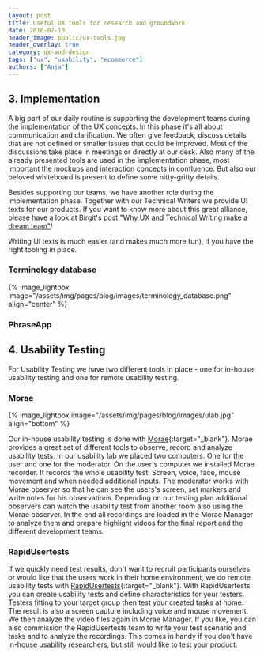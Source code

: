```yaml
---
layout: post
title: Useful UX tools for research and groundwork
date: 2018-07-10
header_image: public/ux-tools.jpg
header_overlay: true
category: ux-and-design
tags: ["ux", "usability", "ecommerce"]
authors: ["Anja"]
---
```


## 3. Implementation

A big part of our daily routine is supporting the development teams during the implementation of the UX concepts. In this phase it's all about communication and clarification. We often give feedback, discuss details that are not defined or smaller issues that could be improved. Most of the discussions take place in meetings or directly at our desk. Also many of the already presented tools are used in the implementation phase, most important the mockups and interaction concepts in confluence. But also our beloved whiteboard is present to define some nitty-gritty details.

Besides supporting our teams, we have another role during the implementation phase. Together with our Technical Writers we provide UI texts for our products. If you want to know more about this great alliance, please have a look at Birgit's post ["Why UX and Technical Writing make a dream team"](/blog/techcomm-and-socialmedia/why-ux-and-technical-writing-make-a-dream-team/)!

Writing UI texts is much easier (and makes much more fun), if you have the right tooling in place.

### Terminology database
{% image_lightbox image="/assets/img/pages/blog/images/terminology_database.png" align="center" %}



### PhraseApp


## 4. Usability Testing

For Usability Testing we have two different tools in place - one for in-house usability testing and one for remote usability testing.

### Morae
{% image_lightbox image="/assets/img/pages/blog/images/ulab.jpg" align="bottom" %}

Our in-house usability testing is done with [Morae](https://www.techsmith.com/morae.html){:target="_blank"}. Morae provides a great set of different tools to observe, record and analyze usability tests. In our usability lab we placed two computers. One for the user and one for the moderator. On the user's computer we installed Morae recorder. It records the whole usability test: Screen, voice, face, mouse movement and when needed additional inputs. The moderator works with Morae observer so that he can see the users's screen, set markers and write notes for his observations. Depending on our testing plan additional observers can watch the usability test from another room also using the Morae observer. In the end all recordings are loaded in the Morae Manager to analyze them and prepare highlight videos for the final report and the different development teams.   

### RapidUsertests

If we quickly need test results, don't want to recruit participants ourselves or would like that the users work in their home environment, we do remote usability tests with [RapidUsertests](https://rapidusertests.com/){:target="_blank"}. With RapidUsertests you can create usability tests and define characteristics for your testers. Testers fitting to your target group then test your created tasks at home. The result is also a screen capture including voice and mouse movement. We then analyze the video files again in Morae Manager. If you like, you can also commission the RapidUsertests team to write your test scenario and tasks and to analyze the recordings. This comes in handy if you don't have in-house usability researchers, but still would like to test your product.